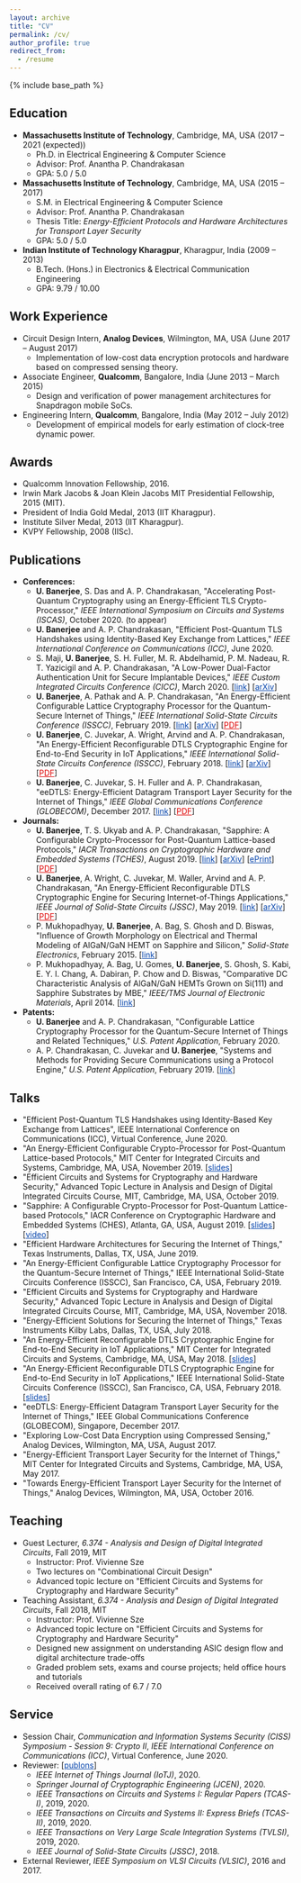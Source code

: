 ```yaml
---
layout: archive
title: "CV"
permalink: /cv/
author_profile: true
redirect_from:
  - /resume
---
```


{% include base_path %}

Education
---------------
* <b>Massachusetts Institute of Technology</b>, Cambridge, MA, USA (2017 – 2021 (expected))
  * Ph.D. in Electrical Engineering & Computer Science
  * Advisor: Prof. Anantha P. Chandrakasan
  * GPA: 5.0 / 5.0
* <b>Massachusetts Institute of Technology</b>, Cambridge, MA, USA (2015 – 2017)
  * S.M. in Electrical Engineering & Computer Science
  * Advisor: Prof. Anantha P. Chandrakasan
  * Thesis Title: <i>Energy-Efficient Protocols and Hardware Architectures for Transport Layer Security</i>
  * GPA: 5.0 / 5.0
* <b>Indian Institute of Technology Kharagpur</b>, Kharagpur, India (2009 – 2013)
  * B.Tech. (Hons.) in Electronics & Electrical Communication Engineering
  * GPA: 9.79 / 10.00

Work Experience
---------------
* Circuit Design Intern, <b>Analog Devices</b>, Wilmington, MA, USA (June 2017 – August 2017)
  * Implementation of low-cost data encryption protocols and hardware based on compressed sensing theory.
* Associate Engineer, <b>Qualcomm</b>, Bangalore, India (June 2013 – March 2015)
  * Design and verification of power management architectures for Snapdragon mobile SoCs.
* Engineering Intern, <b>Qualcomm</b>, Bangalore, India (May 2012 – July 2012)
  * Development of empirical models for early estimation of clock-tree dynamic power.

Awards
---------------
* Qualcomm Innovation Fellowship, 2016.
* Irwin Mark Jacobs & Joan Klein Jacobs MIT Presidential Fellowship, 2015 (MIT).
* President of India Gold Medal, 2013 (IIT Kharagpur).
* Institute Silver Medal, 2013 (IIT Kharagpur).
* KVPY Fellowship, 2008 (IISc).

Publications
---------------
* <b>Conferences:</b>
  * <b>U. Banerjee</b>, S. Das and A. P. Chandrakasan, "Accelerating Post-Quantum Cryptography using an Energy-Efficient TLS Crypto-Processor," <i>IEEE International Symposium on Circuits and Systems (ISCAS)</i>, October 2020. (to appear)
  * <b>U. Banerjee</b> and A. P. Chandrakasan, "Efficient Post-Quantum TLS Handshakes using Identity-Based Key Exchange from Lattices," <i>IEEE International Conference on Communications (ICC)</i>, June 2020.
  * S. Maji, <b>U. Banerjee</b>, S. H. Fuller, M. R. Abdelhamid, P. M. Nadeau, R. T. Yazicigil and A. P. Chandrakasan, "A Low-Power Dual-Factor Authentication Unit for Secure Implantable Devices," <i>IEEE Custom Integrated Circuits Conference (CICC)</i>, March 2020. [<a href="https://ieeexplore.ieee.org/document/9075945/" style="color:#0645AD;">link</a>] [<a href="https://arxiv.org/abs/2004.13709" style="color:#0645AD;">arXiv</a>]
  * <b>U. Banerjee</b>, A. Pathak and A. P. Chandrakasan, "An Energy-Efficient Configurable Lattice Cryptography Processor for the Quantum-Secure Internet of Things," <i>IEEE International Solid-State Circuits Conference (ISSCC)</i>, February 2019. [<a href="https://ieeexplore.ieee.org/document/8662528/" style="color:#0645AD;">link</a>] [<a href="https://arxiv.org/abs/1903.04570" style="color:#0645AD;">arXiv</a>] [<a href="https://banerjeeutsav.github.io/files/2019-02-01-2019-isscc.pdf" style="color:#DF0000;">PDF</a>]
  * <b>U. Banerjee</b>, C. Juvekar, A. Wright, Arvind and A. P. Chandrakasan, "An Energy-Efficient Reconfigurable DTLS Cryptographic Engine for End-to-End Security in IoT Applications," <i>IEEE International Solid-State Circuits Conference (ISSCC)</i>, February 2018. [<a href="https://ieeexplore.ieee.org/document/8310174/" style="color:#0645AD;">link</a>] [<a href="https://arxiv.org/abs/1903.04387" style="color:#0645AD;">arXiv</a>] [<a href="https://banerjeeutsav.github.io/files/2018-02-01-2018-isscc.pdf" style="color:#DF0000;">PDF</a>]
  * <b>U. Banerjee</b>, C. Juvekar, S. H. Fuller and A. P. Chandrakasan, "eeDTLS: Energy-Efficient Datagram Transport Layer Security for the Internet of Things," <i>IEEE Global Communications Conference (GLOBECOM)</i>, December 2017. [<a href="https://ieeexplore.ieee.org/document/8255053/" style="color:#0645AD;">link</a>] [<a href="https://banerjeeutsav.github.io/files/2017-12-01-2017-globecom.pdf" style="color:#DF0000;">PDF</a>]
* <b>Journals:</b>
  * <b>U. Banerjee</b>, T. S. Ukyab and A. P. Chandrakasan, "Sapphire: A Configurable Crypto-Processor for Post-Quantum Lattice-based Protocols," <i>IACR Transactions on Cryptographic Hardware and Embedded Systems (TCHES)</i>, August 2019. [<a href="https://tches.iacr.org/index.php/TCHES/article/view/8344/" style="color:#0645AD;">link</a>] [<a href="https://arxiv.org/abs/1910.07557" style="color:#0645AD;">arXiv</a>] [<a href="https://eprint.iacr.org/2019/1140" style="color:#0645AD;">ePrint</a>] [<a href="https://banerjeeutsav.github.io/files/2019-08-01-2019-tches.pdf" style="color:#DF0000;">PDF</a>]
  * <b>U. Banerjee</b>, A. Wright, C. Juvekar, M. Waller, Arvind and A. P. Chandrakasan, "An Energy-Efficient Reconfigurable DTLS Cryptographic Engine for Securing Internet-of-Things Applications," <i>IEEE Journal of Solid-State Circuits (JSSC)</i>, May 2019. [<a href="https://ieeexplore.ieee.org/document/8721457/" style="color:#0645AD;">link</a>] [<a href="https://arxiv.org/abs/1907.04455" style="color:#0645AD;">arXiv</a>] [<a href="https://banerjeeutsav.github.io/files/2019-05-01-2019-jssc.pdf" style="color:#DF0000;">PDF</a>]
  * P. Mukhopadhyay, <b>U. Banerjee</b>, A. Bag, S. Ghosh and D. Biswas, "Influence of Growth Morphology on Electrical and Thermal Modeling of AlGaN/GaN HEMT on Sapphire and Silicon," <i>Solid-State Electronics</i>, February 2015. [<a href="https://doi.org/10.1016/j.sse.2014.11.017" style="color:#0645AD;">link</a>]
  * P. Mukhopadhyay, A. Bag, U. Gomes, <b>U. Banerjee</b>, S. Ghosh, S. Kabi, E. Y. I. Chang, A. Dabiran, P. Chow and D. Biswas, "Comparative DC Characteristic Analysis of AlGaN/GaN HEMTs Grown on Si(111) and Sapphire Substrates by MBE," <i>IEEE/TMS Journal of Electronic Materials</i>, April 2014. [<a href="https://doi.org/10.1007/s11664-014-3050-4" style="color:#0645AD;">link</a>]
* <b>Patents:</b>
  * <b>U. Banerjee</b> and A. P. Chandrakasan, "Configurable Lattice Cryptography Processor for the Quantum-Secure Internet of Things and Related Techniques," <i>U.S. Patent Application</i>, February 2020.
  * A. P. Chandrakasan, C. Juvekar and <b>U. Banerjee</b>, "Systems and Methods for Providing Secure Communications using a Protocol Engine," <i>U.S. Patent Application</i>, February 2019. [<a href="https://patents.google.com/patent/US20190253396A1/en" style="color:#0645AD;">link</a>]
  
Talks
---------------
* "Efficient Post-Quantum TLS Handshakes using Identity-Based Key Exchange from Lattices", IEEE International Conference on Communications (ICC), Virtual Conference, June 2020.
* "An Energy-Efficient Configurable Crypto-Processor for Post-Quantum Lattice-based Protocols," MIT Center for Integrated Circuits and Systems, Cambridge, MA, USA, November 2019. [<a href="https://cics.mit.edu/wp-content/uploads/2019/11/Utsav-Banerjee-An-Energy-Efficient-Configurable-Crypto-Processor-for-Post-Quantum-Lattice-based-Protocols.pdf" style="color:#0645AD;">slides</a>]
* "Efficient Circuits and Systems for Cryptography and Hardware Security," Advanced Topic Lecture in Analysis and Design of Digital Integrated Circuits Course, MIT, Cambridge, MA, USA, October 2019.
* "Sapphire: A Configurable Crypto-Processor for Post-Quantum Lattice-based Protocols," IACR Conference on Cryptographic Hardware and Embedded Systems (CHES), Atlanta, GA, USA, August 2019. [<a href="https://ches.iacr.org/2019/src/slides/Day1/Session1_Lattice_onlypdfs/Paper3_PPT_CHES_2019_UtsavBanerjee.pdf" style="color:#0645AD;">slides</a>] [<a href="https://www.youtube.com/watch?v=KLmIsDpoPCU" style="color:#0645AD;">video</a>]
* "Efficient Hardware Architectures for Securing the Internet of Things," Texas Instruments, Dallas, TX, USA, June 2019.
* "An Energy-Efficient Configurable Lattice Cryptography Processor for the Quantum-Secure Internet of Things," IEEE International Solid-State Circuits Conference (ISSCC), San Francisco, CA, USA, February 2019.
* "Efficient Circuits and Systems for Cryptography and Hardware Security," Advanced Topic Lecture in Analysis and Design of Digital Integrated Circuits Course, MIT, Cambridge, MA, USA, November 2018.
* "Energy-Efficient Solutions for Securing the Internet of Things," Texas Instruments Kilby Labs, Dallas, TX, USA, July 2018.
* "An Energy-Efficient Reconfigurable DTLS Cryptographic Engine for End-to-End Security in IoT Applications," MIT Center for Integrated Circuits and Systems, Cambridge, MA, USA, May 2018. [<a href="https://cics.mit.edu/wp-content/uploads/2018/05/Utsav-Banerjee-An-Energy-Efficient-Reconfigurable-DTLS-Cryptographic-Engine-for-End-to-End.pdf" style="color:#0645AD;">slides</a>]
* "An Energy-Efficient Reconfigurable DTLS Cryptographic Engine for End-to-End Security in IoT Applications," IEEE International Solid-State Circuits Conference (ISSCC), San Francisco, CA, USA, February 2018. [<a href="https://pdfs.semanticscholar.org/6b3f/8ca05dfd2f9e2ad9de5093f972c9b759592f.pdf" style="color:#0645AD;">slides</a>]
* "eeDTLS: Energy-Efficient Datagram Transport Layer Security for the Internet of Things," IEEE Global Communications Conference (GLOBECOM), Singapore, December 2017.
* "Exploring Low-Cost Data Encryption using Compressed Sensing," Analog Devices, Wilmington, MA, USA, August 2017.
* "Energy-Efficient Transport Layer Security for the Internet of Things," MIT Center for Integrated Circuits and Systems, Cambridge, MA, USA, May 2017.
* "Towards Energy-Efficient Transport Layer Security for the Internet of Things," Analog Devices, Wilmington, MA, USA, October 2016.

Teaching
---------------
* Guest Lecturer, <i>6.374 - Analysis and Design of Digital Integrated Circuits</i>, Fall 2019, MIT
  * Instructor: Prof. Vivienne Sze
  * Two lectures on "Combinational Circuit Design"
  * Advanced topic lecture on "Efficient Circuits and Systems for Cryptography and Hardware Security"
* Teaching Assistant, <i>6.374 - Analysis and Design of Digital Integrated Circuits</i>, Fall 2018, MIT
  * Instructor: Prof. Vivienne Sze
  * Advanced topic lecture on "Efficient Circuits and Systems for Cryptography and Hardware Security"
  * Designed new assignment on understanding ASIC design flow and digital architecture trade-offs
  * Graded problem sets, exams and course projects; held office hours and tutorials
  * Received overall rating of 6.7 / 7.0

Service
---------------
* Session Chair, <i>Communication and Information Systems Security (CISS) Symposium - Session 9: Crypto II</i>, <i>IEEE International Conference on Communications (ICC)</i>, Virtual Conference, June 2020.
* Reviewer: [<a href="https://publons.com/researcher/3011781/utsav-banerjee" style="color:#0645AD;">publons</a>]
  * <i>IEEE Internet of Things Journal (IoTJ)</i>, 2020.
  * <i>Springer Journal of Cryptographic Engineering (JCEN)</i>, 2020.
  * <i>IEEE Transactions on Circuits and Systems I: Regular Papers (TCAS-I)</i>, 2019, 2020.
  * <i>IEEE Transactions on Circuits and Systems II: Express Briefs (TCAS-II)</i>, 2019, 2020.
  * <i>IEEE Transactions on Very Large Scale Integration Systems (TVLSI)</i>, 2019, 2020.
  * <i>IEEE Journal of Solid-State Circuits (JSSC)</i>, 2018.
* External Reviewer, <i>IEEE Symposium on VLSI Circuits (VLSIC)</i>, 2016 and 2017.
<!--
* Student Member, <i>Institute of Electrical and Electronics Engineers (IEEE)</i>, 2015 - present.
* Student Member, <i>International Association for Cryptologic Research (IACR)</i>, 2016 - present.
* Member, <i>IEEE Solid-State Circuits Society (SSCS)</i>, 2016 - present.
* Member, <i>IEEE Computer Society Technical Committee on Security and Privacy</i>, 2019 - present.
-->

<!-- 
Skills
---------------
* <b>Programming:</b> C, Tcl, Perl, MATLAB, SPICE, Python, Sage
* <b>Hardware Design:</b> Verilog HDL, BlueSpec System Verilog, Xilinx Vivado (ISE)
* <b>EDA / CAD:</b>
  * <b>Cadence:</b> Virtuoso, Incisive, Genus (RTL Compiler), Innovus (Encounter)
  * <b>Synopsys:</b> Design Compiler, IC Compiler, PrimeTime
  * <b>Others:</b> Calibre, Eagle
-->
